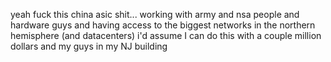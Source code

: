 yeah fuck this china asic shit... working with army and nsa people and hardware guys and having access to the biggest networks in the northern hemisphere (and datacenters) i'd assume I can do this with a couple million dollars and my guys in my NJ building  
